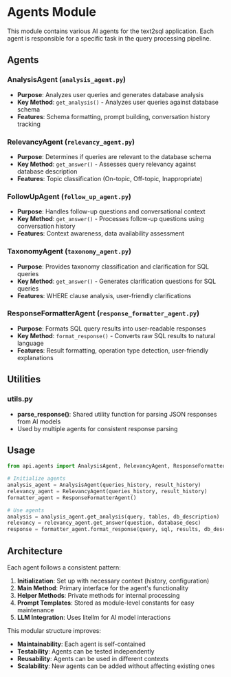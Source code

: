 # Agents Module

This module contains various AI agents for the text2sql application. Each agent is responsible for a specific task in the query processing pipeline.

## Agents

### AnalysisAgent (`analysis_agent.py`)
- **Purpose**: Analyzes user queries and generates database analysis
- **Key Method**: `get_analysis()` - Analyzes user queries against database schema
- **Features**: Schema formatting, prompt building, conversation history tracking

### RelevancyAgent (`relevancy_agent.py`)
- **Purpose**: Determines if queries are relevant to the database schema
- **Key Method**: `get_answer()` - Assesses query relevancy against database description
- **Features**: Topic classification (On-topic, Off-topic, Inappropriate)

### FollowUpAgent (`follow_up_agent.py`)
- **Purpose**: Handles follow-up questions and conversational context
- **Key Method**: `get_answer()` - Processes follow-up questions using conversation history
- **Features**: Context awareness, data availability assessment

### TaxonomyAgent (`taxonomy_agent.py`)
- **Purpose**: Provides taxonomy classification and clarification for SQL queries
- **Key Method**: `get_answer()` - Generates clarification questions for SQL queries
- **Features**: WHERE clause analysis, user-friendly clarifications

### ResponseFormatterAgent (`response_formatter_agent.py`)
- **Purpose**: Formats SQL query results into user-readable responses
- **Key Method**: `format_response()` - Converts raw SQL results to natural language
- **Features**: Result formatting, operation type detection, user-friendly explanations

## Utilities

### utils.py
- **parse_response()**: Shared utility function for parsing JSON responses from AI models
- Used by multiple agents for consistent response parsing

## Usage

```python
from api.agents import AnalysisAgent, RelevancyAgent, ResponseFormatterAgent

# Initialize agents
analysis_agent = AnalysisAgent(queries_history, result_history)
relevancy_agent = RelevancyAgent(queries_history, result_history)
formatter_agent = ResponseFormatterAgent()

# Use agents
analysis = analysis_agent.get_analysis(query, tables, db_description)
relevancy = relevancy_agent.get_answer(question, database_desc)
response = formatter_agent.format_response(query, sql, results, db_description)
```

## Architecture

Each agent follows a consistent pattern:
1. **Initialization**: Set up with necessary context (history, configuration)
2. **Main Method**: Primary interface for the agent's functionality
3. **Helper Methods**: Private methods for internal processing
4. **Prompt Templates**: Stored as module-level constants for easy maintenance
5. **LLM Integration**: Uses litellm for AI model interactions

This modular structure improves:
- **Maintainability**: Each agent is self-contained
- **Testability**: Agents can be tested independently
- **Reusability**: Agents can be used in different contexts
- **Scalability**: New agents can be added without affecting existing ones
